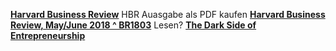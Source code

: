 [**Harvard Business Review**](https://w1.buysub.com/pubs/H0/HVR/newbusiness_combo_multistep.jsp?cds_page_id=203760&cds_mag_code=HVR&id=1531116475105&lsid=81900107550046454&vid=1&cds_response_key=I74ADEFC&_ga=2.69578197.496244488.1531116218-2144641491.1505042397&cm_vc=rr_item_page.topbar_subscribe_engage)
HBR Auasgabe als PDF kaufen
[**Harvard Business Review, May/June 2018 ^ BR1803**](https://hbr.org/product/harvard-business-review-mayjune-2018/BR1803-MAG-ENG)
Lesen?
[**The Dark Side of Entrepreneurship**](https://hbr.org/1985/11/the-dark-side-of-entrepreneurship)